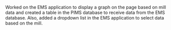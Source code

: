 Worked on the EMS application to display a graph on the page based on mill data and created a table in the PIMS database to receive data from the EMS database. Also, added a dropdown list in the EMS application to select data based on the mill.

